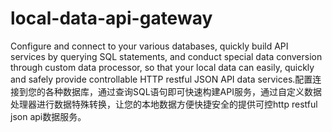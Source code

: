 # local-data-api-gateway
Configure and connect to your various databases, quickly build API services by querying SQL statements, and conduct special data conversion through custom data processor, so that your local data can easily, quickly and safely provide controllable HTTP restful JSON API data services.配置连接到您的各种数据库，通过查询SQL语句即可快速构建API服务，通过自定义数据处理器进行数据特殊转换，让您的本地数据方便快捷安全的提供可控http restful json api数据服务。

